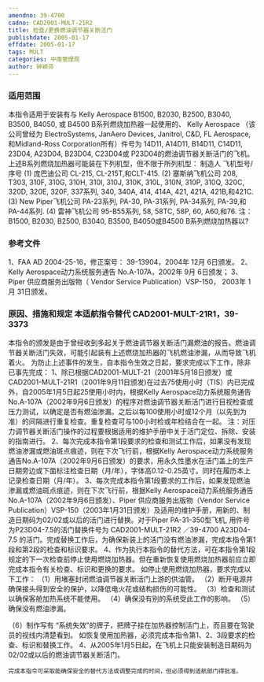 ```yaml
---
amendno: 39-4700
cadno: CAD2001-MULT-21R2
title: 检查/更换燃油调节器关断活门
publishdate: 2005-01-17
effdate: 2005-01-17
tags: MULT
categories: 中南管理局
author: 钟颖芬
---
```


### 适用范围 
本指令适用于安装有与 Kelly Aerospace B1500, B2030, B2500, B3040, B3500, B4050, 或 B4500 B系列燃烧加热器一起使用的、 Kelly Aerospace （该公司曾经为 ElectroSystems, JanAero Devices, Janitrol, C&D, FL Aerospace, 和Midland-Ross Corporation所有）件号为 14D11, A14D11, B14D11, C14D11, 23D04, A23D04, B23D04, C23D04或 P23D04的燃油调节器关断活门的飞机。上述B系列燃烧加热器可能装在下列机型，但不限于所列机型：
制造人 飞机型号/序号
(1) 庞巴迪公司  CL-215, CL-215T,和CLT-415.
(2) 塞斯纳飞机公司  208, T303, 310F, 310G, 310H, 310I, 310J, 310K, 310L, 310N, 310P, 310Q, 320C, 320D, 320E, 320F, 337系列, 340, 340A, 414, 414A, 421, 421A, 421B,和421C.
(3) New Piper飞机公司  PA-23系列, PA-30, PA-31系列, PA-34系列, PA-39,和 PA-44系列.
(4) 雷神飞机公司  95-B55系列, 58, 58TC, 58P, 60, A60,和76.
注：B1500, B2030, B2500, B3040, B3500, B4050或B4500 B系列燃烧加热器以?

<!--more-->
### 参考文件
1、FAA AD 2004-25-16，修正案号： 39-13904，2004年 12月 6日颁发。
 2、Kelly Aerospace动力系统服务通告 No.A-107A，2002年 9月 6日颁发；
 3、Piper 供应商服务出版物（ Vendor Service Publication）VSP-150， 2003年 1月 31日颁发。

### 原因、措施和规定 本适航指令替代 CAD2001-MULT-21R1，39-3373
本指令的颁发是由于曾经收到多起关于燃油调节器关断活门漏燃油的报告。燃油调节器关断活门失效，可能引起装有上述燃烧加热器的飞机燃油渗漏，从而导致飞机着火。 
    为防止上述事件的发生，自本指令生效之日起，要求完成以下工作，除非已事先完成： 
1、除已根据CAD2001-MULT-21（2001年5月18日颁发）或CAD2001-MULT-21R1（2001年9月11日颁发)在过去75使用小时（TIS）内已完成外，自2005年1月5日起25使用小时内，根据Kelly Aerospace动力系统服务通告No.A-107A（2002年9月6日颁发）的程序对燃油调节器关断活门进行目视检查或压力测试，以确定是否有燃油渗漏。之后以每100使用小时或12个月（以先到为准）的间隔进行重复检查。重复检查可与100小时检或年检结合在一起。
    注：对压力调节器关断活门操作的过程要根据适用的维护手册中关于活门定位、拆除、安装的指南进行。 
   2、每次完成本指令第1段要求的检查和测试工作后，如果没有发现燃油渗漏或燃油斑点痕迹，则在下次飞行前，根据Kelly Aerospace动力系统服务通告No.A-107A（2002年9月6日颁发）的要求，用永久性墨水在活门盖上的生产日期旁边或下面标注检查日期（月/年），字体高0.12-0.25英寸。同时在履历本上记录检查日期（月/年）。 
    3、每次完成本指令第1段要求的工作后，如果发现燃油渗漏或燃油斑点痕迹，则在下次飞行前，根据Kelly Aerospace动力系统服务通告No.A-107A（2002年9月6日颁发）、Piper 供应商服务出版物（Vendor Service Publication）VSP-150（2003年1月31日颁发）及适用的维护手册，用新的、制造日期码为02/02或以后的活门进行替换。对于Piper PA-31-350型飞机, 用件号为P23D04-7.5的活门替换件号为
  CAD2001-MULT-21R2  ／39-4700
A23D04-7.5 的活门。完成替换工作后，为确保新装上的活门没有燃油渗漏，完成本指令第1段和第2段的检查和标识要求。 
4、作为执行本指令的替代方法，可在本指令第1段规定的下一次检查前停止使用燃烧加热器。但在重新恢复使用燃烧加热器前应立即完成本指令有关检查、标识和更换的要求。 
如停止使用燃烧加热器，要求完成以下工作： 
    （1）用堵塞封闭燃油调节器关断活门上游的供油管。
    （2）断开电源并确保接头得到安全的保护，以降低电火花或结构损伤的可能性。 
    （3）检查和测试以确保客舱加热系统不能使用。 
    （4）确保没有别的系统受此工作的影响。 
    （5）确保没有燃油渗漏。 

（6）制作写有 
“系统失效”的牌子，把牌子挂在加热器控制活门上，而且要在驾驶员的视线内清楚看到。     如恢复使用加热器，必须完成本指令第1、2、3段要求的检查、标识和替换工作。   4、从2005年1月5日起，在飞机上只能安装制造日期码为02/02或以后的燃油调节器关断活门。 

    完成本指令可采取能确保安全的替代方法或调整完成的时间，但必须得到适航部门得批准。

